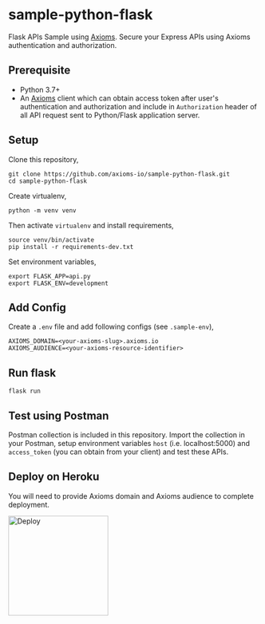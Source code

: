 # sample-python-flask
Flask APIs Sample using [Axioms](https://axioms.io). Secure your Express APIs using Axioms authentication and authorization.

## Prerequisite

* Python 3.7+
* An [Axioms](https://axioms.io) client which can obtain access token after user's authentication and authorization and include in `Authorization` header of all API request sent to Python/Flask application server.

## Setup
Clone this repository,

```
git clone https://github.com/axioms-io/sample-python-flask.git
cd sample-python-flask
```

Create virtualenv,

```
python -m venv venv
```

Then activate `virtualenv` and install requirements,

```
source venv/bin/activate
pip install -r requirements-dev.txt
```

Set environment variables,
```
export FLASK_APP=api.py
export FLASK_ENV=development
```

## Add Config
Create a `.env` file and add following configs (see `.sample-env`),

```
AXIOMS_DOMAIN=<your-axioms-slug>.axioms.io
AXIOMS_AUDIENCE=<your-axioms-resource-identifier>
```

## Run flask

```
flask run
```

## Test using Postman
Postman collection is included in this repository. Import the collection in your Postman, setup environment variables `host` (i.e. localhost:5000) and `access_token` (you can obtain from your client) and test these APIs.

## Deploy on Heroku
You will need to provide Axioms domain and Axioms audience to complete deployment.

<a href="https://heroku.com/deploy?template=https://github.com/axioms-io/sample-python-flask">
  <img src="https://www.herokucdn.com/deploy/button.svg" alt="Deploy" width="200px">
</a>